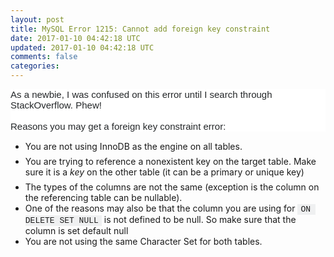 ```yaml
---           
layout: post
title: MySQL Error 1215: Cannot add foreign key constraint
date: 2017-01-10 04:42:18 UTC
updated: 2017-01-10 04:42:18 UTC
comments: false
categories: 
---
```


<div style="background-color: white; border: 0px; clear: both; color: #242729; font-family: Arial, &quot;Helvetica Neue&quot;, Helvetica, sans-serif; font-size: 15px; margin-bottom: 1em; padding: 0px;">As a newbie, I was confused on this error until I search through StackOverflow. Phew!<br /><br />Reasons you may get a foreign key constraint error:</div><ul><li style="border: 0px; margin: 0px 0px 0.5em; padding: 0px; word-wrap: break-word;">You are not using InnoDB as the engine on all tables.</li><li style="border: 0px; margin: 0px 0px 0.5em; padding: 0px; word-wrap: break-word;">You are trying to reference a nonexistent key on the target table. Make sure it is a&nbsp;<em style="border: 0px; margin: 0px; padding: 0px;">key</em>&nbsp;on the other table (it can be a primary or unique key)</li><li style="border: 0px; margin: 0px; padding: 0px; word-wrap: break-word;">The types of the columns are not the same (exception is the column on the referencing table can be nullable).<br /></li><li style="border: 0px; margin: 0px; padding: 0px; word-wrap: break-word;">One of the reasons may also be that the column you are using for&nbsp;<code style="background-color: #eff0f1; border: 0px; font-family: Consolas, Menlo, Monaco, &quot;Lucida Console&quot;, &quot;Liberation Mono&quot;, &quot;DejaVu Sans Mono&quot;, &quot;Bitstream Vera Sans Mono&quot;, &quot;Courier New&quot;, monospace, sans-serif; font-size: 13px; margin: 0px; padding: 1px 5px; white-space: pre-wrap;">ON DELETE SET NULL</code>&nbsp;is not defined to be null. So make sure that the column is set default null<br /></li><li style="border: 0px; margin: 0px; padding: 0px; word-wrap: break-word;">You are not using the same Character Set for both tables.</li></ul>
